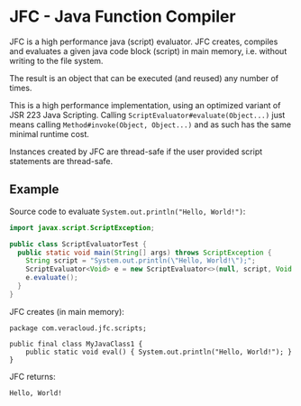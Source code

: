 # JFC - Java Function Compiler
JFC is a high performance java (script) evaluator. JFC creates, compiles and evaluates a given java code block (script) in main memory, i.e. without writing to the file system.

The result is an object that can be executed (and reused) any number of times.

This is a high performance implementation, using an optimized variant of JSR 223 Java Scripting. Calling `ScriptEvaluator#evaluate(Object...)` just means calling `Method#invoke(Object, Object...)` and as such has the same minimal runtime cost.

Instances created by JFC are thread-safe if the user provided script statements are thread-safe.

## Example
Source code to evaluate `System.out.println("Hello, World!")`:
```java
import javax.script.ScriptException;

public class ScriptEvaluatorTest {
  public static void main(String[] args) throws ScriptException {
    String script = "System.out.println(\"Hello, World!\");";
    ScriptEvaluator<Void> e = new ScriptEvaluator<>(null, script, Void.class, null, null, null);
    e.evaluate();
  }
}
```
JFC creates (in main memory):
```
package com.veracloud.jfc.scripts;

public final class MyJavaClass1 {
	public static void eval() { System.out.println("Hello, World!"); }
}
```
JFC returns:
```
Hello, World!
```
